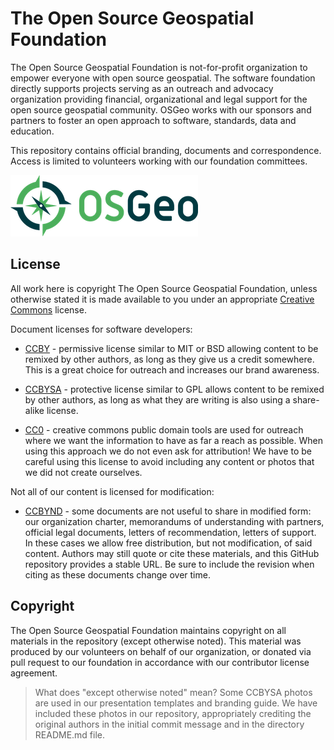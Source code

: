 # The Open Source Geospatial Foundation

The Open Source Geospatial Foundation is not-for-profit organization to empower everyone with open source geospatial. The software foundation directly supports projects serving as an outreach and advocacy organization providing financial, organizational and legal support for the open source geospatial community. OSGeo works with our sponsors and partners to foster an open approach to software, standards, data and education.

This repository contains official branding, documents and correspondence. Access is limited to volunteers working with our foundation committees.

![OSGeo](osgeo-logo.png)

## License

All work here is copyright The Open Source Geospatial Foundation, unless otherwise stated it is made available to you under an appropriate [Creative Commons](https://creativecommons.org) license.

Document licenses for software developers:

* [CCBY](https://creativecommons.org/licenses/by/4.0/) - permissive license similar to MIT or BSD allowing content to be remixed by other authors, as long as they give us a credit somewhere. This is a great choice for outreach and increases our brand awareness.

* [CCBYSA](https://creativecommons.org/licenses/by-sa/4.0/) - protective license similar to GPL allows content to be remixed by other authors, as long as what they are writing is also using a share-alike license.

* [CC0](https://creativecommons.org/publicdomain/) - creative commons public domain tools are used for outreach where we want the information to have as far a reach as possible. When using this approach we do not even ask for attribution! We have to be careful using this license to avoid including any content or photos that we did not create ourselves.

Not all of our content is licensed for modification:

* [CCBYND](https://creativecommons.org/licenses/by-nd/4.0/) - some documents are not useful to share in modified form: our organization charter, memorandums of understanding with partners, official legal documents, letters of recommendation, letters of support. In these cases we allow free distribution, but not modification, of said content. Authors may still quote or cite these materials, and this GitHub repository provides a stable URL. Be sure to include the revision when citing as these documents change over time.

## Copyright

The Open Source Geospatial Foundation maintains copyright on all materials in the repository (except otherwise noted). This material was produced by our volunteers on behalf of our organization, or donated via pull request to our foundation in accordance with our contributor license agreement.

> What does "except otherwise noted" mean? Some CCBYSA photos are used in our presentation templates and branding guide. We have included these photos in our repository, appropriately crediting the original authors in the initial commit message and in the directory README.md file.
